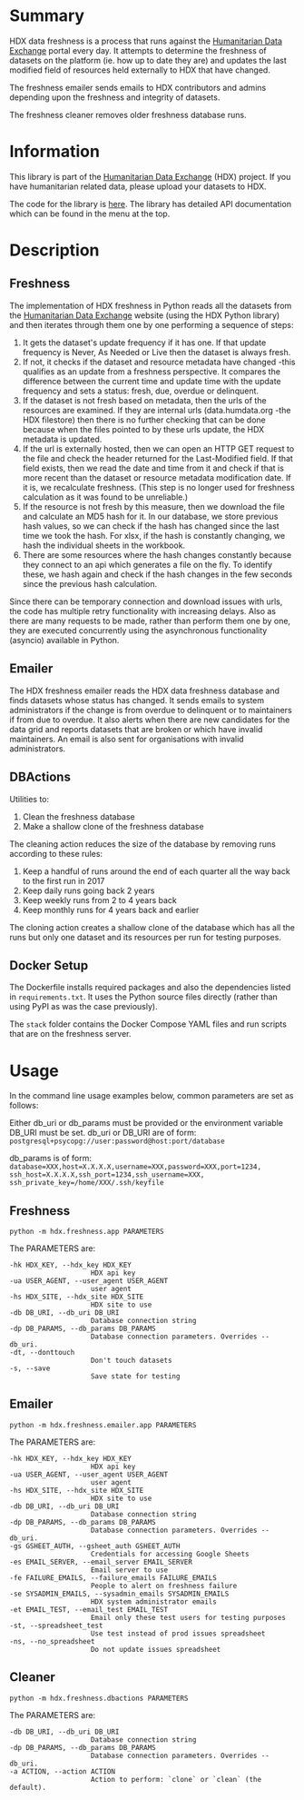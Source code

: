 # Summary

HDX data freshness is a process that runs against the
[Humanitarian Data Exchange](https://data.humdata.org/)
portal every day. It attempts to determine the freshness of datasets on the
platform (ie. how up to date they are) and updates the last modified field of
resources held externally to HDX that have changed.

The freshness emailer sends emails to HDX contributors and admins depending
upon the freshness and integrity of datasets.

The freshness cleaner removes older freshness database runs.

# Information

This library is part of the
[Humanitarian Data Exchange](https://data.humdata.org/) (HDX) project. If you
have humanitarian related data, please upload your datasets to HDX.

The code for the library is
[here](https://github.com/OCHA-DAP/hdx-data-freshness). The library has
detailed API documentation which can be found in the menu at the top.


# Description

## Freshness

The implementation of HDX freshness in Python reads all the datasets
from the [Humanitarian Data Exchange](http://data.humdata.org/) website
(using the HDX Python library) and then iterates through them one by one
performing a sequence of steps:

1. It gets the dataset's update frequency if it has one. If that update
frequency is Never, As Needed or Live then the dataset is always fresh.
2. If not, it checks if the dataset and resource metadata have changed
    -this qualifies as an update from a freshness perspective. It
    compares the difference between the current time and update time
    with the update frequency and sets a status: fresh, due, overdue or
    delinquent.
3. If the dataset is not fresh based on metadata, then the urls of the
    resources are examined. If they are internal urls (data.humdata.org
    -the HDX filestore) then there is no further checking that can be done
    because when the files pointed to by these urls update, the HDX metadata is
    updated.
4. If the url is externally hosted, then we can open an
    HTTP GET request to the file and check the header returned for the
    Last-Modified field. If that field exists, then we read the date and
    time from it and check if that is more recent than the dataset or
    resource metadata modification date. If it is, we recalculate
    freshness. (This step is no longer used for freshness calculation as it was
    found to be unreliable.)
5. If the resource is not fresh by this measure, then we download the
    file and calculate an MD5 hash for it. In our database, we store
    previous hash values, so we can check if the hash has changed since
    the last time we took the hash. For xlsx, if the hash is constantly
    changing, we hash the individual sheets in the workbook.
6. There are some resources where the hash changes constantly because
    they connect to an api which generates a file on the fly. To
    identify these, we hash again and check if the hash changes in the
    few seconds since the previous hash calculation.

Since there can be temporary connection and download issues with urls,
the code has multiple retry functionality with increasing delays. Also
as there are many requests to be made, rather than perform them one by
one, they are executed concurrently using the asynchronous functionality
(asyncio) available in Python.

## Emailer

The HDX freshness emailer reads the HDX data freshness database and finds
datasets whose status has changed. It sends emails to system administrators if
the change is from overdue to delinquent or to maintainers if from due to
overdue. It also alerts when there are new candidates for the data grid and
reports datasets that are broken or which have invalid maintainers. An email is
also sent for organisations with invalid administrators.

## DBActions

Utilities to:
1. Clean the freshness database
2. Make a shallow clone of the freshness database

The cleaning action reduces the size of the database by removing runs
according to these rules:
1. Keep a handful of runs around the end of each quarter all the way back to
the first run in 2017
2. Keep daily runs going back 2 years
3. Keep weekly runs from 2 to 4 years back
4. Keep monthly runs for 4 years back and earlier

The cloning action creates a shallow clone of the database which has all the
runs but only one dataset and its resources per run for testing purposes.

## Docker Setup

The Dockerfile installs required packages and also the dependencies listed in
`requirements.txt`. It uses the Python source files directly (rather than
using PyPI as was the case previously).

The `stack` folder contains the Docker Compose YAML files and run scripts that
are on the freshness server.

# Usage

In the command line usage examples below, common parameters are set as follows:

Either db_uri or db_params must be provided or the environment variable DB_URI
must be set. db_uri or DB_URI are of form:
`postgresql+psycopg://user:password@host:port/database`

db_params is of form:
`database=XXX,host=X.X.X.X,username=XXX,password=XXX,port=1234,
ssh_host=X.X.X.X,ssh_port=1234,ssh_username=XXX,
ssh_private_key=/home/XXX/.ssh/keyfile`

## Freshness

    python -m hdx.freshness.app PARAMETERS

The PARAMETERS are:

    -hk HDX_KEY, --hdx_key HDX_KEY
                        HDX api key
    -ua USER_AGENT, --user_agent USER_AGENT
                        user agent
    -hs HDX_SITE, --hdx_site HDX_SITE
                        HDX site to use
    -db DB_URI, --db_uri DB_URI
                        Database connection string
    -dp DB_PARAMS, --db_params DB_PARAMS
                        Database connection parameters. Overrides --db_uri.
    -dt, --donttouch
                        Don't touch datasets
    -s, --save
                        Save state for testing


## Emailer

    python -m hdx.freshness.emailer.app PARAMETERS

The PARAMETERS are:

    -hk HDX_KEY, --hdx_key HDX_KEY
                        HDX api key
    -ua USER_AGENT, --user_agent USER_AGENT
                        user agent
    -hs HDX_SITE, --hdx_site HDX_SITE
                        HDX site to use
    -db DB_URI, --db_uri DB_URI
                        Database connection string
    -dp DB_PARAMS, --db_params DB_PARAMS
                        Database connection parameters. Overrides --db_uri.
    -gs GSHEET_AUTH, --gsheet_auth GSHEET_AUTH
                        Credentials for accessing Google Sheets
    -es EMAIL_SERVER, --email_server EMAIL_SERVER
                        Email server to use
    -fe FAILURE_EMAILS, --failure_emails FAILURE_EMAILS
                        People to alert on freshness failure
    -se SYSADMIN_EMAILS, --sysadmin_emails SYSADMIN_EMAILS
                        HDX system administrator emails
    -et EMAIL_TEST, --email_test EMAIL_TEST
                        Email only these test users for testing purposes
    -st, --spreadsheet_test
                        Use test instead of prod issues spreadsheet
    -ns, --no_spreadsheet
                        Do not update issues spreadsheet

## Cleaner

    python -m hdx.freshness.dbactions PARAMETERS

The PARAMETERS are:

    -db DB_URI, --db_uri DB_URI
                        Database connection string
    -dp DB_PARAMS, --db_params DB_PARAMS
                        Database connection parameters. Overrides --db_uri.
    -a ACTION, --action ACTION
                        Action to perform: `clone` or `clean` (the default).
